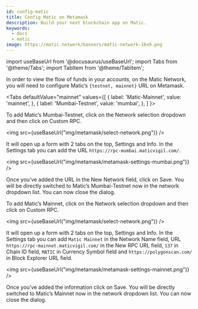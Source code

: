 ```yaml
---
id: config-matic
title: Config Matic on Metamask
description: Build your next blockchain app on Matic.
keywords:
  - docs
  - matic
image: https://matic.network/banners/matic-network-16x9.png 
---
```

import useBaseUrl from '@docusaurus/useBaseUrl';
import Tabs from '@theme/Tabs';
import TabItem from '@theme/TabItem';

In order to view the flow of funds in your accounts, on the Matic Network, you will need to configure Matic’s `{testnet, mainnet}` URL on Metamask.

<Tabs
  defaultValue="mainnet"
  values={[
    { label: 'Matic-Mainnet', value: 'mainnet', },
    { label: 'Mumbai-Testnet', value: 'mumbai', },
  ]
}>

<TabItem value="mumbai">
To add Matic’s Mumbai-Testnet, click on the Network selection dropdown and then click on Custom RPC.

<img src={useBaseUrl("img/metamask/select-network.png")} />

It will open up a form with 2 tabs on the top, Settings and Info. In the Settings tab you can add the URL `https://rpc-mumbai.maticvigil.com/`.

<img src={useBaseUrl("img/metamask/metamask-settings-mumbai.png")} />

Once you’ve added the URL in the New Network field, click on Save. You will be directly switched to Matic’s Mumbai-Testnet now in the network dropdown list. You can now close the dialog.
</TabItem>

<TabItem value="mainnet">
To add Matic’s Mainnet, click on the Network selection dropdown and then click on Custom RPC. 

<img src={useBaseUrl("img/metamask/select-network.png")} />

It will open up a form with 2 tabs on the top, Settings and Info. In the Settings tab you can add `Matic Mainnet` in the Network Name field, URL `https://rpc-mainnet.maticvigil.com/` in the New RPC URL field, `137` in Chain ID field, `MATIC` in Currency Symbol field and `https://polygonscan.com/` in Block Explorer URL field.

<img src={useBaseUrl("img/metamask/metamask-settings-mainnet.png")} />

Once you’ve added the information click on Save. You will be directly switched to Matic’s Mainnet now in the network dropdown list. You can now close the dialog.

</TabItem>

</Tabs>

